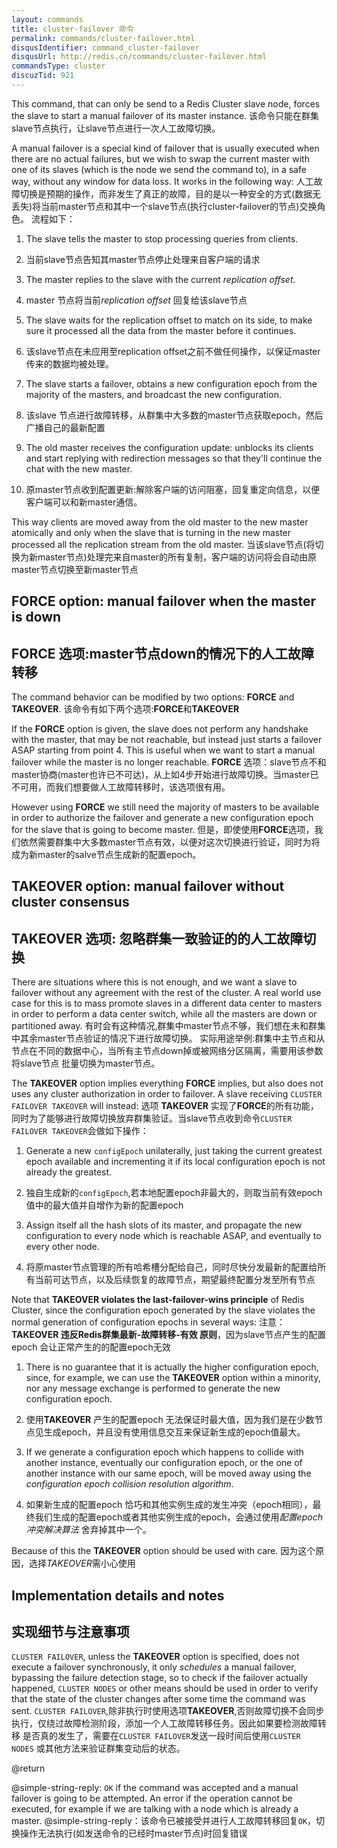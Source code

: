 ```yaml
---
layout: commands
title: cluster-failover 命令
permalink: commands/cluster-failover.html
disqusIdentifier: command_cluster-failover
disqusUrl: http://redis.cn/commands/cluster-failover.html
commandsType: cluster
discuzTid: 921
---
```


This command, that can only be send to a Redis Cluster slave node, forces
the slave to start a manual failover of its master instance.
该命令只能在群集slave节点执行，让slave节点进行一次人工故障切换。

A manual failover is a special kind of failover that is usually executed when
there are no actual failures, but we wish to swap the current master with one
of its slaves (which is the node we send the command to), in a safe way,
without any window for data loss. It works in the following way:
人工故障切换是预期的操作，而非发生了真正的故障，目的是以一种安全的方式(数据无丢失)将当前master节点和其中一个slave节点(执行cluster-failover的节点)交换角色。
流程如下：
1. The slave tells the master to stop processing queries from clients.
1. 当前slave节点告知其master节点停止处理来自客户端的请求

2. The master replies to the slave with the current *replication offset*.
2. master 节点将当前*replication offset* 回复给该slave节点

3. The slave waits for the replication offset to match on its side, to make sure it processed all the data from the master before it continues.
3. 该slave节点在未应用至replication offset之前不做任何操作，以保证master传来的数据均被处理。 

4. The slave starts a failover, obtains a new configuration epoch from the majority of the masters, and broadcast the new configuration.
4. 该slave 节点进行故障转移，从群集中大多数的master节点获取epoch，然后广播自己的最新配置

5. The old master receives the configuration update: unblocks its clients and start replying with redirection messages so that they'll continue the chat with the new master.
5. 原master节点收到配置更新:解除客户端的访问阻塞，回复重定向信息，以便客户端可以和新master通信。


This way clients are moved away from the old master to the new master
atomically and only when the slave that is turning in the new master
processed all the replication stream from the old master.
当该slave节点(将切换为新master节点)处理完来自master的所有复制，客户端的访问将会自动由原master节点切换至新master节点

## FORCE option: manual failover when the master is down
## FORCE 选项:master节点down的情况下的人工故障转移

The command behavior can be modified by two options: **FORCE** and **TAKEOVER**.
该命令有如下两个选项:**FORCE**和**TAKEOVER**

If the **FORCE** option is given, the slave does not perform any handshake
with the master, that may be not reachable, but instead just starts a
failover ASAP starting from point 4. This is useful when we want to start
a manual failover while the master is no longer reachable.
**FORCE** 选项：slave节点不和master协商(master也许已不可达)，从上如4步开始进行故障切换。当master已不可用，而我们想要做人工故障转移时，该选项很有用。

However using **FORCE** we still need the majority of masters to be available
in order to authorize the failover and generate a new configuration epoch
for the slave that is going to become master.
但是，即使使用**FORCE**选项，我们依然需要群集中大多数master节点有效，以便对这次切换进行验证，同时为将成为新master的salve节点生成新的配置epoch。

## TAKEOVER option: manual failover without cluster consensus
## TAKEOVER 选项: 忽略群集一致验证的的人工故障切换

There are situations where this is not enough, and we want a slave to failover
without any agreement with the rest of the cluster. A real world use case
for this is to mass promote slaves in a different data center to masters
in order to perform a data center switch, while all the masters are down
or partitioned away.
有时会有这种情况,群集中master节点不够，我们想在未和群集中其余master节点验证的情况下进行故障切换。
实际用途举例:群集中主节点和从节点在不同的数据中心，当所有主节点down掉或被网络分区隔离，需要用该参数将slave节点
批量切换为master节点。

The **TAKEOVER** option implies everything **FORCE** implies, but also does
not uses any cluster authorization in order to failover. A slave receiving
`CLUSTER FAILOVER TAKEOVER` will instead:
选项 **TAKEOVER** 实现了**FORCE**的所有功能，同时为了能够进行故障切换放弃群集验证。当slave节点收到命令`CLUSTER FAILOVER TAKEOVER`会做如下操作：
1. Generate a new `configEpoch` unilaterally, just taking the current greatest epoch available and incrementing it if its local configuration epoch is not already the greatest.
1. 独自生成新的`configEpoch`,若本地配置epoch非最大的，则取当前有效epoch值中的最大值并自增作为新的配置epoch

2. Assign itself all the hash slots of its master, and propagate the new configuration to every node which is reachable ASAP, and eventually to every other node.
2. 将原master节点管理的所有哈希槽分配给自己，同时尽快分发最新的配置给所有当前可达节点，以及后续恢复的故障节点，期望最终配置分发至所有节点

Note that **TAKEOVER violates the last-failover-wins principle** of Redis Cluster, since the configuration epoch generated by the slave violates the normal generation of configuration epochs in several ways:
注意：**TAKEOVER 违反Redis群集最新-故障转移-有效 原则**，因为slave节点产生的配置epoch 会让正常产生的的配置epoch无效
1. There is no guarantee that it is actually the higher configuration epoch, since, for example, we can use the **TAKEOVER** option within a minority, nor any message exchange is performed to generate the new configuration epoch.
1. 使用**TAKEOVER** 产生的配置epoch 无法保证时最大值，因为我们是在少数节点见生成epoch，并且没有使用信息交互来保证新生成的epoch值最大。

2. If we generate a configuration epoch which happens to collide with another instance, eventually our configuration epoch, or the one of another instance with our same epoch, will be moved away using the *configuration epoch collision resolution algorithm*.
2. 如果新生成的配置epoch 恰巧和其他实例生成的发生冲突（epoch相同），最终我们生成的配置epoch或者其他实例生成的epoch，会通过使用*配置epoch冲突解决算法* 舍弃掉其中一个。

Because of this the **TAKEOVER** option should be used with care.
因为这个原因，选择*TAKEOVER*需小心使用

## Implementation details and notes
## 实现细节与注意事项

`CLUSTER FAILOVER`, unless the **TAKEOVER** option is specified,  does not
execute a failover synchronously, it only *schedules* a manual failover,
bypassing the failure detection stage, so to check if the failover actually
happened, `CLUSTER NODES` or other means should be used in order to verify
that the state of the cluster changes after some time the command was sent.
`CLUSTER FAILOVER`,除非执行时使用选项**TAKEOVER**,否则故障切换不会同步执行，仅绕过故障检测阶段，添加一个人工故障转移任务。因此如果要检测故障转移
是否真的发生了，需要在`CLUSTER FAILOVER`发送一段时间后使用`CLUSTER NODES` 或其他方法来验证群集变动后的状态。

@return

@simple-string-reply: `OK` if the command was accepted and a manual failover is going to be attempted. An error if the operation cannot be executed, for example if we are talking with a node which is already a master.
@simple-string-reply：该命令已被接受并进行人工故障转移回复`OK`，切换操作无法执行(如发送命令的已经时master节点)时回复错误